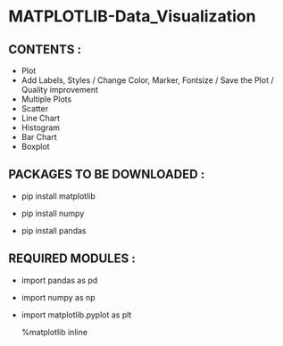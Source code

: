 # MATPLOTLIB-Data_Visualization

## CONTENTS :

- Plot
- Add Labels, Styles / Change Color, Marker, Fontsize / Save the Plot / Quality improvement
- Multiple Plots
- Scatter
- Line Chart
- Histogram
- Bar Chart
- Boxplot

## PACKAGES TO BE DOWNLOADED :
* pip install matplotlib

* pip install numpy

* pip install pandas

## REQUIRED MODULES :

* import pandas as pd
* import numpy as np
* import matplotlib.pyplot as plt

  %matplotlib inline

